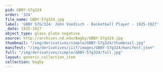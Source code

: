 ```yaml
---
pid: GBBY-57g324
order: '324'
file_name: GBBY-57g324.jpg
label: 'GBBY 57G/324: John Voedisch - Basketball Player - 1925-1927'
_date: 1925-1927
object_type: glass plate negative
source: http://archives.nd.edu/Bagby/GBBY-57g324.jpg
thumbnail: "/img/derivatives/simple/GBBY-57g324/thumbnail.jpg"
manifest: "/img/derivatives/iiif/images/GBBY-57g324/manifest.json"
full: "/img/derivatives/simple/GBBY-57g324/full.jpg"
layout: generic_collection_item
collection: bagby
---
```

